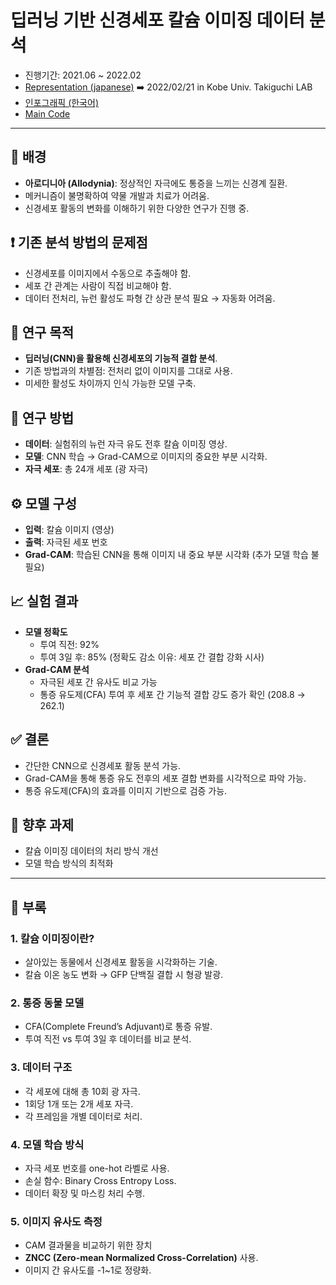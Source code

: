 # 딥러닝 기반 신경세포 칼슘 이미징 데이터 분석

- 진행기간: 2021.06 ~ 2022.02
- [Representation (japanese)](https://github.com/taeddy/Neuron_CNN_Interpretation/blob/main/Representation%20(japanese).pdf) ➡️ 2022/02/21 in Kobe Univ. Takiguchi LAB
- [인포그래픽 (한국어)](https://github.com/taeddy/Neuron_CNN_Interpretation/blob/main/Infographic.pdf)
- [Main Code](https://github.com/taeddy/Neuron_CNN_Interpretation/blob/main/Neuron_CNN_Interpretation.ipynb)

---

## 📌 배경

- **아로디니아 (Allodynia)**: 정상적인 자극에도 통증을 느끼는 신경계 질환.
- 메커니즘이 불명확하여 약물 개발과 치료가 어려움.
- 신경세포 활동의 변화를 이해하기 위한 다양한 연구가 진행 중.

## ❗ 기존 분석 방법의 문제점

- 신경세포를 이미지에서 수동으로 추출해야 함.
- 세포 간 관계는 사람이 직접 비교해야 함.
- 데이터 전처리, 뉴런 활성도 파형 간 상관 분석 필요 → 자동화 어려움.

## 🎯 연구 목적

- **딥러닝(CNN)을 활용해 신경세포의 기능적 결합 분석**.
- 기존 방법과의 차별점: 전처리 없이 이미지를 그대로 사용.
- 미세한 활성도 차이까지 인식 가능한 모델 구축.

## 🔬 연구 방법

- **데이터**: 실험쥐의 뉴런 자극 유도 전후 칼슘 이미징 영상.
- **모델**: CNN 학습 → Grad-CAM으로 이미지의 중요한 부분 시각화.
- **자극 세포**: 총 24개 세포 (광 자극)

## ⚙️ 모델 구성

- **입력**: 칼슘 이미지 (영상)
- **출력**: 자극된 세포 번호
- **Grad-CAM**: 학습된 CNN을 통해 이미지 내 중요 부분 시각화 (추가 모델 학습 불필요)

## 📈 실험 결과

- **모델 정확도**
  - 투여 직전: 92%
  - 투여 3일 후: 85% (정확도 감소 이유: 세포 간 결합 강화 시사)
- **Grad-CAM 분석**
  - 자극된 세포 간 유사도 비교 가능
  - 통증 유도제(CFA) 투여 후 세포 간 기능적 결합 강도 증가 확인 (208.8 → 262.1)

## ✅ 결론

- 간단한 CNN으로 신경세포 활동 분석 가능.
- Grad-CAM을 통해 통증 유도 전후의 세포 결합 변화를 시각적으로 파악 가능.
- 통증 유도제(CFA)의 효과를 이미지 기반으로 검증 가능.

## 🔧 향후 과제

- 칼슘 이미징 데이터의 처리 방식 개선
- 모델 학습 방식의 최적화

---

## 🧠 부록

### 1. 칼슘 이미징이란?

- 살아있는 동물에서 신경세포 활동을 시각화하는 기술.
- 칼슘 이온 농도 변화 → GFP 단백질 결합 시 형광 발광.

### 2. 통증 동물 모델

- CFA(Complete Freund’s Adjuvant)로 통증 유발.
- 투여 직전 vs 투여 3일 후 데이터를 비교 분석.

### 3. 데이터 구조

- 각 세포에 대해 총 10회 광 자극.
- 1회당 1개 또는 2개 세포 자극.
- 각 프레임을 개별 데이터로 처리.

### 4. 모델 학습 방식

- 자극 세포 번호를 one-hot 라벨로 사용.
- 손실 함수: Binary Cross Entropy Loss.
- 데이터 확장 및 마스킹 처리 수행.

### 5. 이미지 유사도 측정

- CAM 결과물을 비교하기 위한 장치
- **ZNCC (Zero-mean Normalized Cross-Correlation)** 사용.
- 이미지 간 유사도를 -1~1로 정량화.

